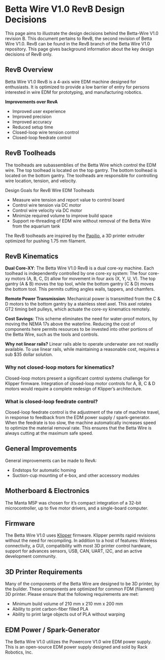 # Betta Wire V1.0 RevB Design Decisions 

This page aims to illustrate the design decisions behind the Betta-Wire V1.0 revision B. This document pertains to RevB, the second revision of Betta Wire V1.0. RevB can be found in the RevB branch of the Betta Wire V1.0 repository. This page gives background information about the key design decisions of RevB only. 

## RevB Overview 

Betta Wire V1.0 RevB is a 4-axis wire EDM machine designed for enthusiasts. It is optimized to provide a low barrier of entry for persons interested in wire EDM for prototyping, and manufacturing robotics.

**Improvements over RevA**
- Improved user experience
- Improved precision
- Improved accuracy
- Reduced setup time 
- Closed-loop wire tension control 
- Closed-loop feedrate control

## RevB Toolheads

The toolheads are subassemblies of the Betta Wire which control the EDM wire. The top toolhead is located on the top gantry. The bottom toolhead is located on the bottom gantry. The toolheads are responsible for controlling wire location, tension, and velocity. 

Design Goals for RevB Wire EDM Toolheads 
- Measure wire tension and report value to control board
- Control wire tension via DC motor
- Control wire velocity via DC motor
- Minimize required volume to improve build space
- Support re-threading of EDM wire without removal of the Betta Wire from the aquarium tank 

The RevB toolheads are inspired by the [Papilio](https://kevinakasam.com/papilio/), a 3D printer extruder optimized for pushing 1.75 mm filament. 


## RevB Kinematics 

**Dual Core-XY**: The Betta Wire V1.0 RevB is a dual core-xy machine. Each toolhead is independently controlled by one core-xy system: The four core-xy motors (A, B, C, D) allow for movement in four axis (X, Y, U, V). The top gantry (A & B) moves the top tool, while the bottom gantry (C & D) moves the bottom tool. This permits cutting angles walls, tappers, and chamfers. 

**Remote Power Transmission**: Mechanical power is transmitted from the C & D motors to the bottom gantry by a stainless steel axel. This axel rotates GT2 timing belt pulleys, which actuate the core-xy kinematics remotely. 

**Cost Savings**: This scheme eliminates the need for water-proof motors, by moving the NEMA 17s above the waterline. Reducing the cost of components here permits resources to be invested into other portions of the Betta Wire, such as the tools and controls.

**Why not linear rails?** Linear rails able to operate underwater are not readily available. To use linear rails, while maintaining a reasonable cost, requires a sub $35 dollar solution.

### Why not closed-loop motors for kinematics? 

Closed-loop motors present a significant control systems challenge for Klipper firmware. Integration of closed-loop motor controls for A, B, C & D motors would require a complete redesign of Klipper’s architecture.

### What is closed-loop feedrate control? 

Closed-loop feedrate control is the adjustment of the rate of machine travel, in response to feedback from the EDM power supply / spark-generator. When the feedrate is too slow, the machine automatically increases speed to optimize the material removal rate. This ensures that the Betta Wire is always cutting at the maximum safe speed.

## General Improvements

General improvements can be made to RevA: 

- Endstops for automatic homing
- Suction-cup mounting of e-box, and other accessory modules

## Motherboard & Electronics

The Manta M5P was chosen for it’s compact integration of a 32-bit microcontroller, up to five motor drivers, and a single-board computer.

## Firmware 

The Betta Wire V1.0 uses [Klipper](https://www.klipper3d.org) firmware. Klipper permits rapid revisions without the need for recompiling. In addition to a host of features: Wireless connectivity, a GUI, compatibility with most 3D printer control hardware, support for advances sensors, USB, CAN, UART, I2C, and an active development community.

## 3D Printer Requirements

Many of the components of the Betta Wire are designed to be 3D printer, by the builder. These components are optimized for common FDM (filament) 3D printer. Please ensure that the following requirements are met:

- Minimum build volume of 210 mm x 210 mm x 200 mm 
- Ability to print carbon-fiber filled PLA
- Ability to print large objects out of PLA without warping

## EDM Power / Spark-Generator 

The Betta Wire V1.0 utilizes the Powercore V1.0 wire EDM power supply. This is an open-source EDM power supply designed and sold by Rack Robotics, Inc.